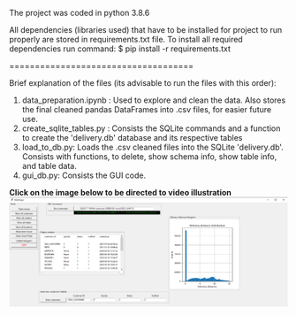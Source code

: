 The project was coded in python 3.8.6

All dependencies (libraries used) that have to be installed for project to run properly are stored in requirements.txt file.
To install all required dependencies run command: $ pip install -r requirements.txt

====================================

Brief explanation of the files (its advisable to run the files with this order):

1. data_preparation.ipynb : Used to explore and clean the data. Also stores the final cleaned pandas DataFrames into .csv files, for easier future use.
2. create_sqlite_tables.py : Consists the SQLite commands and a function to create the 'delivery.db' database and its respective tables
3. load_to_db.py: Loads the .csv cleaned files into the SQLite 'delivery.db'. Consists with functions, to delete, show schema info, show table info, and table data.
4. gui_db.py: Consists the GUI code.


**Click on the image below to be directed to video illustration**
[![](screenshots/img1.png)](https://www.youtube.com/watch?v=GWAfYFhoK_U&feature=youtu.be&ab_channel=LTravel)

